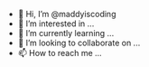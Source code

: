 - 👋 Hi, I’m @maddyiscoding
- 👀 I’m interested in ...
- 🌱 I’m currently learning ...
- 💞️ I’m looking to collaborate on ...
- 📫 How to reach me ...

<!---
maddyiscoding/maddyiscoding is a ✨ special ✨ repository because its `README.md` (this file) appears on your GitHub profile.
You can click the Preview link to take a look at your changes.
--->
